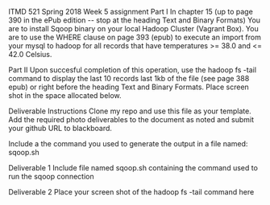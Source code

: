 ITMD 521 Spring 2018
Week 5 assignment
Part I
In chapter 15 (up to page 390 in the ePub edition -- stop at the heading Text and Binary Formats) You are to install Sqoop binary on your local Hadoop Cluster (Vagrant Box). You are to use the WHERE clause on page 393 (epub) to execute an import from your mysql to hadoop for all records that have temperatures >= 38.0 and <= 42.0 Celsius.

Part II
Upon succesful completion of this operation, use the hadoop fs -tail <file> command to display the last 10 records last 1kb of the file (see page 388 epub) or right before the heading Text and Binary Formats. Place screen shot in the space allocated below.

Deliverable Instructions
Clone my repo and use this file as your template. Add the required photo deliverables to the document as noted and submit your github URL to blackboard.

Include a the command you used to generate the output in a file named: sqoop.sh

Deliverable 1
Include file named sqoop.sh containing the command used to run the sqoop connection

Deliverable 2
Place your screen shot of the hadoop fs -tail <file> command here
